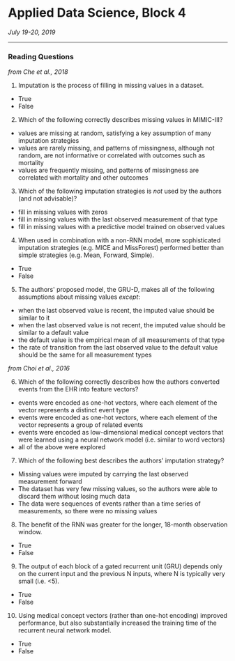 # Applied Data Science, Block 4

*July 19-20, 2019*

---

### Reading Questions

*from Che et al., 2018*

1. Imputation is the process of filling in missing values in a dataset.
  - True
  - False
2. Which of the following correctly describes missing values in MIMIC-III?
  - values are missing at random, satisfying a key assumption of many imputation strategies
  - values are rarely missing, and patterns of missingness, although not random, are not informative or correlated with outcomes such as mortality
  - values are frequently missing, and patterns of missingness are correlated with mortality and other outcomes
3. Which of the following imputation strategies is *not* used by the authors (and not advisable)?
  - fill in missing values with zeros
  - fill in missing values with the last observed measurement of that type
  - fill in missing values with a predictive model trained on observed values
4. When used in combination with a non-RNN model, more sophisticated imputation strategies (e.g. MICE and MissForest) performed better than simple strategies (e.g. Mean, Forward, Simple).
  - True
  - False
5. The authors' proposed model, the GRU-D, makes all of the following assumptions about missing values *except*:
  - when the last observed value is recent, the imputed value should be similar to it
  - when the last observed value is not recent, the imputed value should be similar to a default value
  - the default value is the empirical mean of all measurements of that type
  - the rate of transition from the last observed value to the default value should be the same for all measurement types

*from Choi et al., 2016*

6. Which of the following correctly describes how the authors converted events from the EHR into feature vectors?
  - events were encoded as one-hot vectors, where each element of the vector represents a distinct event type
  - events were encoded as one-hot vectors, where each element of the vector represents a group of related events
  - events were encoded as low-dimensional medical concept vectors that were learned using a neural network model (i.e. similar to word vectors)
  - all of the above were explored
7. Which of the following best describes the authors' imputation strategy?
  - Missing values were imputed by carrying the last observed measurement forward
  - The dataset has very few missing values, so the authors were able to discard them without losing much data
  - The data were sequences of events rather than a time series of measurements, so there were no missing values
8. The benefit of the RNN was greater for the longer, 18-month observation window.
  - True
  - False
9. The output of each block of a gated recurrent unit (GRU) depends only on the current input and the previous N inputs, where N is typically very small (i.e. <5).
  - True
  - False
10. Using medical concept vectors (rather than one-hot encoding) improved performance, but also substantially increased the training time of the recurrent neural network model.
  - True
  - False


